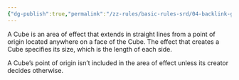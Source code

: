 ```yaml
---
{"dg-publish":true,"permalink":"/zz-rules/basic-rules-srd/04-backlink-glossary/areas-of-effect/cube/","tags":["rule"]}
---
```


A Cube is an area of effect that extends in straight lines from a point of origin located anywhere on a face of the Cube. The effect that creates a Cube specifies its size, which is the length of each side.

A Cube’s point of origin isn’t included in the area of effect unless its creator decides otherwise.